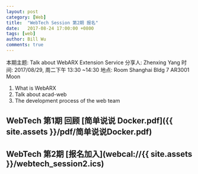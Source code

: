```yaml
---
layout: post
category: [Web]
title:  "WebTech Session 第2期 报名"
date:   2017-08-24 17:00:00 +0800
tags: [web]
author: Bill Wu
comments: true
---
```

本期主题: Talk about WebARX Extension Service
分享人: Zhenxing Yang
时间: 2017/08/29, 周二下午 13:30 ~14:30
地点: Room Shanghai Bldg 7 AR3001 Moon
1.	What is WebARX
2.	Talk about acad-web
3.	The development process of the web team

<!--more-->

## WebTech 第1期 回顾 [简单说说 Docker.pdf]({{ site.assets }}/pdf/简单说说Docker.pdf) 

## WebTech 第2期 [报名加入](webcal://{{ site.assets }}/webtech_session2.ics) 
